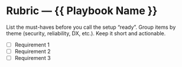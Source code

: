 # Rubric — {{ Playbook Name }}

List the must-haves before you call the setup “ready”. Group items by theme (security, reliability, DX, etc.). Keep it short and actionable.

- [ ] Requirement 1
- [ ] Requirement 2
- [ ] Requirement 3
